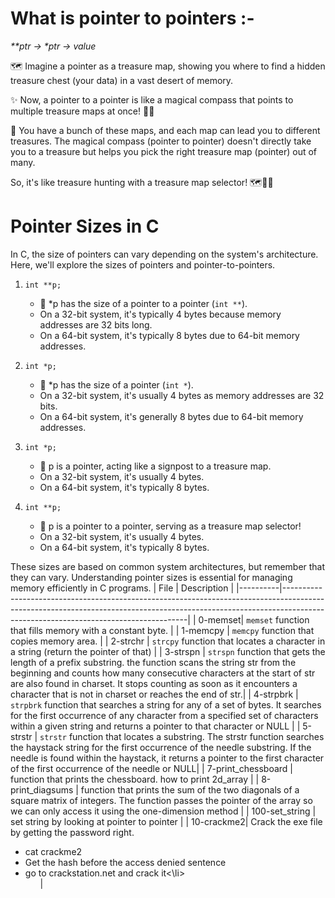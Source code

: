 # What is pointer to pointers :-
_<p> **ptr -> *ptr -> value_

🗺️ Imagine a pointer as a treasure map, showing you where to find a hidden treasure chest (your data) in a vast desert of memory.

✨ Now, a pointer to a pointer is like a magical compass that points to multiple treasure maps at once! 🧭✨

🔮 You have a bunch of these maps, and each map can lead you to different treasures. The magical compass (pointer to pointer) doesn't directly take you to a treasure but helps you pick the right treasure map (pointer) out of many.

So, it's like treasure hunting with a treasure map selector! 🗺️🧭✨
# Pointer Sizes in C

In C, the size of pointers can vary depending on the system's architecture. Here, we'll explore the sizes of pointers and pointer-to-pointers.

1. `int **p;`
   - 🤔 *p has the size of a pointer to a pointer (`int **`).
   - On a 32-bit system, it's typically 4 bytes because memory addresses are 32 bits long.
   - On a 64-bit system, it's typically 8 bytes due to 64-bit memory addresses.

2. `int *p;`
   - 🤔 *p has the size of a pointer (`int *`).
   - On a 32-bit system, it's usually 4 bytes as memory addresses are 32 bits.
   - On a 64-bit system, it's generally 8 bytes due to 64-bit memory addresses.

3. `int *p;`
   - 🤔 p is a pointer, acting like a signpost to a treasure map.
   - On a 32-bit system, it's usually 4 bytes.
   - On a 64-bit system, it's typically 8 bytes.

4. `int **p;`
   - 🤔 p is a pointer to a pointer, serving as a treasure map selector!
   - On a 32-bit system, it's usually 4 bytes.
   - On a 64-bit system, it's typically 8 bytes.

These sizes are based on common system architectures, but remember that they can vary. Understanding pointer sizes is essential for managing memory efficiently in C programs.
| File  | Description                                  |
|----------|------------------------------------------------------------------------------------------------------------------------------------------------------------------------------------------------------------------|
| 0-memset| `memset` function that fills memory with a constant byte. |
| 1-memcpy | `memcpy` function that copies memory area.          |
| 2-strchr | `strcpy` function that locates a character in a string  (return the pointer of that)   |
| 3-strspn | `strspn` function that gets the length of a prefix substring. the function scans the string str from the beginning and counts how many consecutive characters at the start of str are also found in charset. It stops counting as soon as it encounters a character that is not in charset or reaches the end of str.|
| 4-strpbrk  | `strpbrk` function that searches a string for any of a set of bytes. It searches for the first occurrence of any character from a specified set of characters within a given string and returns a pointer to that character or NULL |
| 5-strstr  | `strstr` function that locates a substring. The strstr function searches the haystack string for the first occurrence of the needle substring. If the needle is found within the haystack, it returns a pointer to the first character of the first occurrence of the needle or NULL|
| 7-print_chessboard | function that prints the chessboard. how to print 2d_array |
| 8-print_diagsums | function that prints the sum of the two diagonals of a square matrix of integers. The function passes the pointer of the array so we can only access it using the one-dimension method |
| 100-set_string | set string by looking at pointer to pointer |
| 10-crackme2| Crack the exe file by getting the password right. <ul> <li>cat crackme2 <li>Get the hash before the access denied sentence <li> go to crackstation.net and crack it<\li><ul>|

